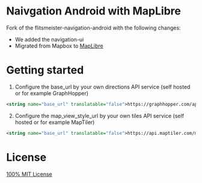 # Naivgation Android with MapLibre
Fork of the flitsmeister-navigation-android with the following changes:
* We added the navigation-ui
* Migrated from Mapbox to [MapLibre](https://github.com/maplibre/maplibre-gl-native)

# Getting started

1. Configure the base_url by your own directions API service (self hosted or for example GraphHopper)
```xml
<string name="base_url" translatable="false">https://graphhopper.com/api/1/navigate/</string>
```

2. Configure the map_view_style_url by your own tiles API service (self hosted or for example MapTiler)
```xml
<string name="base_url" translatable="false">https://api.maptiler.com/maps/streets/style.json?key=YOUR_MAP_TILER_API_KEY</string>
```

# License

[100% MIT License](LICENSE)


